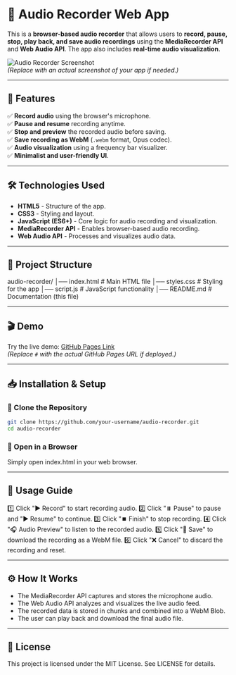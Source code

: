 # 🎤 Audio Recorder Web App

This is a **browser-based audio recorder** that allows users to **record, pause, stop, play back, and save audio recordings** using the **MediaRecorder API** and **Web Audio API**. The app also includes **real-time audio visualization**.

![Audio Recorder Screenshot](https://via.placeholder.com/800x400?text=Audio+Recorder)  
*(Replace with an actual screenshot of your app if needed.)*

---

## 🚀 **Features**
✅ **Record audio** using the browser's microphone.  
✅ **Pause and resume** recording anytime.  
✅ **Stop and preview** the recorded audio before saving.  
✅ **Save recording as WebM** (`.webm` format, Opus codec).  
✅ **Audio visualization** using a frequency bar visualizer.  
✅ **Minimalist and user-friendly UI**.

---

## 🛠 **Technologies Used**
- **HTML5** - Structure of the app.
- **CSS3** - Styling and layout.
- **JavaScript (ES6+)** - Core logic for audio recording and visualization.
- **MediaRecorder API** - Enables browser-based audio recording.
- **Web Audio API** - Processes and visualizes audio data.

---

## 📂 **Project Structure**
audio-recorder/ │── index.html # Main HTML file │── styles.css # Styling for the app │── script.js # JavaScript functionality │── README.md # Documentation (this file)


---

## 🎬 **Demo**
Try the live demo: [GitHub Pages Link](#)  
*(Replace `#` with the actual GitHub Pages URL if deployed.)*

---

## 📥 **Installation & Setup**
### **🔹 Clone the Repository**
```sh
git clone https://github.com/your-username/audio-recorder.git
cd audio-recorder
```

### 🔹 Open in a Browser
Simply open index.html in your web browser.

---

## 📌 Usage Guide
1️⃣ Click "▶️ Record" to start recording audio.
2️⃣ Click "⏸️ Pause" to pause and "▶️ Resume" to continue.
3️⃣ Click "⏹️ Finish" to stop recording.
4️⃣ Click "🎧 Audio Preview" to listen to the recorded audio.
5️⃣ Click "💾 Save" to download the recording as a WebM file.
6️⃣ Click "❌ Cancel" to discard the recording and reset.


--- 

## ⚙️ How It Works
- The MediaRecorder API captures and stores the microphone audio.
- The Web Audio API analyzes and visualizes the live audio feed.
- The recorded data is stored in chunks and combined into a WebM Blob.
- The user can play back and download the final audio file.

---

## 📜 License
This project is licensed under the MIT License.
See LICENSE for details.

